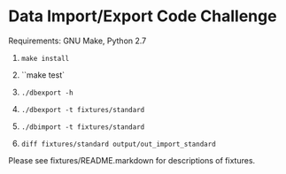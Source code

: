 Data Import/Export Code Challenge
=================================

Requirements: GNU Make, Python 2.7

1. ``make install``

2. ``make test`

3. ``./dbexport -h``

4. ``./dbexport -t fixtures/standard``

5. ``./dbimport -t fixtures/standard``

6. ``diff fixtures/standard output/out_import_standard``

Please see fixtures/README.markdown for descriptions of fixtures.
